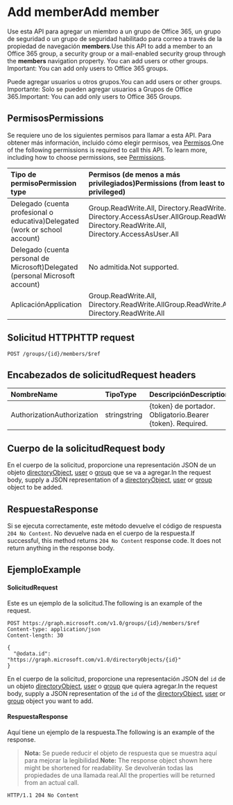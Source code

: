 # <a name="add-member"></a><span data-ttu-id="ca937-101">Add member</span><span class="sxs-lookup"><span data-stu-id="ca937-101">Add member</span></span>
<span data-ttu-id="ca937-102">Use esta API para agregar un miembro a un grupo de Office 365, un grupo de seguridad o un grupo de seguridad habilitado para correo a través de la propiedad de navegación **members**.</span><span class="sxs-lookup"><span data-stu-id="ca937-102">Use this API to add a member to an Office 365 group, a security group or a mail-enabled security group through the **members** navigation property. You can add users or other groups. Important: You can add only users to Office 365 groups.</span></span>

<span data-ttu-id="ca937-103">Puede agregar usuarios u otros grupos.</span><span class="sxs-lookup"><span data-stu-id="ca937-103">You can add users or other groups.</span></span> <span data-ttu-id="ca937-104">Importante: Solo se pueden agregar usuarios a Grupos de Office 365.</span><span class="sxs-lookup"><span data-stu-id="ca937-104">Important: You can add only users to Office 365 Groups.</span></span>

## <a name="permissions"></a><span data-ttu-id="ca937-105">Permisos</span><span class="sxs-lookup"><span data-stu-id="ca937-105">Permissions</span></span>
<span data-ttu-id="ca937-p102">Se requiere uno de los siguientes permisos para llamar a esta API. Para obtener más información, incluido cómo elegir permisos, vea [Permisos](../../../concepts/permissions_reference.md).</span><span class="sxs-lookup"><span data-stu-id="ca937-p102">One of the following permissions is required to call this API. To learn more, including how to choose permissions, see [Permissions](../../../concepts/permissions_reference.md).</span></span>

|<span data-ttu-id="ca937-108">Tipo de permiso</span><span class="sxs-lookup"><span data-stu-id="ca937-108">Permission type</span></span>      | <span data-ttu-id="ca937-109">Permisos (de menos a más privilegiados)</span><span class="sxs-lookup"><span data-stu-id="ca937-109">Permissions (from least to most privileged)</span></span>              |
|:--------------------|:---------------------------------------------------------|
|<span data-ttu-id="ca937-110">Delegado (cuenta profesional o educativa)</span><span class="sxs-lookup"><span data-stu-id="ca937-110">Delegated (work or school account)</span></span> | <span data-ttu-id="ca937-111">Group.ReadWrite.All, Directory.ReadWrite.All, Directory.AccessAsUser.All</span><span class="sxs-lookup"><span data-stu-id="ca937-111">Group.ReadWrite.All, Directory.ReadWrite.All, Directory.AccessAsUser.All</span></span>    |
|<span data-ttu-id="ca937-112">Delegado (cuenta personal de Microsoft)</span><span class="sxs-lookup"><span data-stu-id="ca937-112">Delegated (personal Microsoft account)</span></span> | <span data-ttu-id="ca937-113">No admitida.</span><span class="sxs-lookup"><span data-stu-id="ca937-113">Not supported.</span></span>    |
|<span data-ttu-id="ca937-114">Aplicación</span><span class="sxs-lookup"><span data-stu-id="ca937-114">Application</span></span> | <span data-ttu-id="ca937-115">Group.ReadWrite.All, Directory.ReadWrite.All</span><span class="sxs-lookup"><span data-stu-id="ca937-115">Group.ReadWrite.All, Directory.ReadWrite.All</span></span> |

## <a name="http-request"></a><span data-ttu-id="ca937-116">Solicitud HTTP</span><span class="sxs-lookup"><span data-stu-id="ca937-116">HTTP request</span></span>
<!-- { "blockType": "ignored" } -->
```http
POST /groups/{id}/members/$ref
```

## <a name="request-headers"></a><span data-ttu-id="ca937-117">Encabezados de solicitud</span><span class="sxs-lookup"><span data-stu-id="ca937-117">Request headers</span></span>
| <span data-ttu-id="ca937-118">Nombre</span><span class="sxs-lookup"><span data-stu-id="ca937-118">Name</span></span>       | <span data-ttu-id="ca937-119">Tipo</span><span class="sxs-lookup"><span data-stu-id="ca937-119">Type</span></span> | <span data-ttu-id="ca937-120">Descripción</span><span class="sxs-lookup"><span data-stu-id="ca937-120">Description</span></span>|
|:---------------|:--------|:----------|
| <span data-ttu-id="ca937-121">Authorization</span><span class="sxs-lookup"><span data-stu-id="ca937-121">Authorization</span></span>  | <span data-ttu-id="ca937-122">string</span><span class="sxs-lookup"><span data-stu-id="ca937-122">string</span></span>  | <span data-ttu-id="ca937-p103">{token} de portador. Obligatorio.</span><span class="sxs-lookup"><span data-stu-id="ca937-p103">Bearer {token}. Required.</span></span> |

## <a name="request-body"></a><span data-ttu-id="ca937-125">Cuerpo de la solicitud</span><span class="sxs-lookup"><span data-stu-id="ca937-125">Request body</span></span>
<span data-ttu-id="ca937-126">En el cuerpo de la solicitud, proporcione una representación JSON de un objeto [directoryObject](../resources/directoryobject.md), [user](../resources/user.md) o [group](../resources/group.md) que se va a agregar.</span><span class="sxs-lookup"><span data-stu-id="ca937-126">In the request body, supply a JSON representation of a [directoryObject](../resources/directoryobject.md), [user](../resources/user.md) or [group](../resources/group.md) object to be added.</span></span>

## <a name="response"></a><span data-ttu-id="ca937-127">Respuesta</span><span class="sxs-lookup"><span data-stu-id="ca937-127">Response</span></span>
<span data-ttu-id="ca937-p104">Si se ejecuta correctamente, este método devuelve el código de respuesta `204 No Content`. No devuelve nada en el cuerpo de la respuesta.</span><span class="sxs-lookup"><span data-stu-id="ca937-p104">If successful, this method returns `204 No Content` response code. It does not return anything in the response body.</span></span>

## <a name="example"></a><span data-ttu-id="ca937-130">Ejemplo</span><span class="sxs-lookup"><span data-stu-id="ca937-130">Example</span></span>
#### <a name="request"></a><span data-ttu-id="ca937-131">Solicitud</span><span class="sxs-lookup"><span data-stu-id="ca937-131">Request</span></span>
<span data-ttu-id="ca937-132">Este es un ejemplo de la solicitud.</span><span class="sxs-lookup"><span data-stu-id="ca937-132">The following is an example of the request.</span></span>
<!-- {
  "blockType": "request",
  "name": "create_directoryobject_from_group"
}-->
```http
POST https://graph.microsoft.com/v1.0/groups/{id}/members/$ref
Content-type: application/json
Content-length: 30

{
  "@odata.id": "https://graph.microsoft.com/v1.0/directoryObjects/{id}"
}
```
<span data-ttu-id="ca937-133">En el cuerpo de la solicitud, proporcione una representación JSON del `id` de un objeto [directoryObject](../resources/directoryobject.md), [user](../resources/user.md) o [group](../resources/group.md) que quiera agregar.</span><span class="sxs-lookup"><span data-stu-id="ca937-133">In the request body, supply a JSON representation of the `id` of the [directoryObject](../resources/directoryobject.md), [user](../resources/user.md) or [group](../resources/group.md) object you want to add.</span></span>

#### <a name="response"></a><span data-ttu-id="ca937-134">Respuesta</span><span class="sxs-lookup"><span data-stu-id="ca937-134">Response</span></span>
<span data-ttu-id="ca937-135">Aquí tiene un ejemplo de la respuesta.</span><span class="sxs-lookup"><span data-stu-id="ca937-135">The following is an example of the response.</span></span>
><span data-ttu-id="ca937-136">**Nota:** Se puede reducir el objeto de respuesta que se muestra aquí para mejorar la legibilidad.</span><span class="sxs-lookup"><span data-stu-id="ca937-136">**Note:** The response object shown here might be shortened for readability.</span></span> <span data-ttu-id="ca937-137">Se devolverán todas las propiedades de una llamada real.</span><span class="sxs-lookup"><span data-stu-id="ca937-137">All the properties will be returned from an actual call.</span></span>
<!-- {
  "blockType": "response",
  "truncated": true,
  "@odata.type": "microsoft.graph.directoryObject"
} -->
```http
HTTP/1.1 204 No Content
```

<!-- uuid: 8fcb5dbc-d5aa-4681-8e31-b001d5168d79
2015-10-25 14:57:30 UTC -->
<!-- {
  "type": "#page.annotation",
  "description": "Create member",
  "keywords": "",
  "section": "documentation",
  "tocPath": ""
}-->